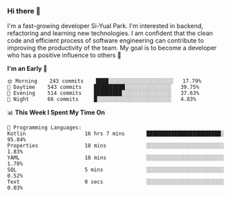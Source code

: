 ### Hi there 👋


I'm a fast-growing developer Si-Yual Park. I'm interested in backend, refactoring and learning new technologies. I am confident that the clean code and efficient process of software engineering can contribute to improving the productivity of the team. My goal is to become a developer who has a positive influence to others 🔭

<!--START_SECTION:waka-->
**I'm an Early 🐤** 

```text
🌞 Morning    243 commits    ████░░░░░░░░░░░░░░░░░░░░░   17.79% 
🌆 Daytime    543 commits    ██████████░░░░░░░░░░░░░░░   39.75% 
🌃 Evening    514 commits    █████████░░░░░░░░░░░░░░░░   37.63% 
🌙 Night      66 commits     █░░░░░░░░░░░░░░░░░░░░░░░░   4.83%

```


📊 **This Week I Spent My Time On** 

```text
💬 Programming Languages: 
Kotlin                   16 hrs 7 mins       ████████████████████████░   95.84% 
Properties               18 mins             ░░░░░░░░░░░░░░░░░░░░░░░░░   1.83% 
YAML                     18 mins             ░░░░░░░░░░░░░░░░░░░░░░░░░   1.78% 
SQL                      5 mins              ░░░░░░░░░░░░░░░░░░░░░░░░░   0.52% 
Text                     0 secs              ░░░░░░░░░░░░░░░░░░░░░░░░░   0.03%

```


<!--END_SECTION:waka-->
